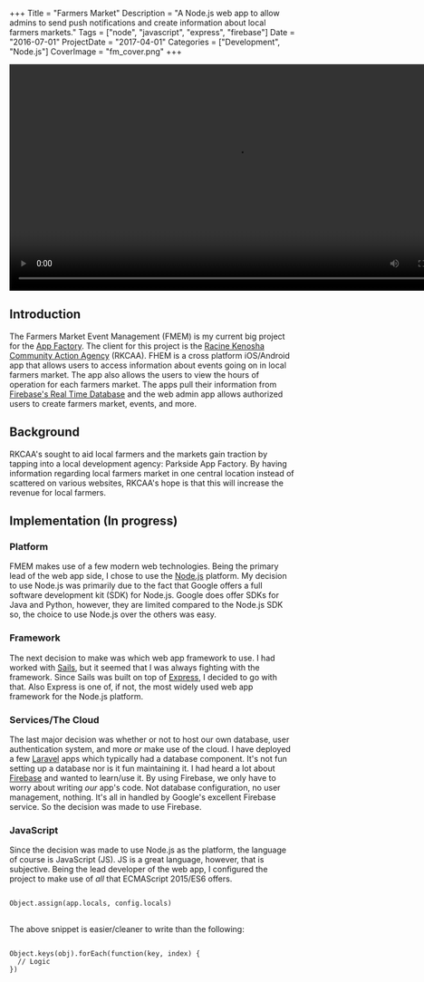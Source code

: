 +++
Title = "Farmers Market"
Description = "A Node.js web app to allow admins to send push notifications and create information about local farmers markets."
Tags = ["node", "javascript", "express", "firebase"]
Date = "2016-07-01"
ProjectDate = "2017-04-01"
Categories = ["Development", "Node.js"]
CoverImage = "fm_cover.png"
+++

<video src="/media/fm_video.webm" autoplay controls loop height="400px">Sorry, your browser doesn't support embedded videos.</video>

## Introduction

The Farmers Market Event Management (FMEM) is my current big project for the [App Factory](http://appfactoryuwp.com/). The client for this project is the [Racine Kenosha Community Action Agency](http://www.rkcaa.org/) (RKCAA). FHEM is a cross platform iOS/Android app that allows users to access information about events going on in local farmers market. The app also allows the users to view the hours of operation for each farmers market. The apps pull their information from [Firebase's Real Time Database](https://firebase.google.com/docs/database/) and the web admin app allows authorized users to create farmers market, events, and more.

## Background

RKCAA's sought to aid local farmers and the markets gain traction by tapping into a local development agency: Parkside App Factory. By having information regarding local farmers market in one central location instead of scattered on various websites, RKCAA's hope is that this will increase the revenue for local farmers.

## Implementation (In progress)

### Platform

FMEM makes use of a few modern web technologies. Being the primary lead of the web app side, I chose to use the [Node.js](https://nodejs.org/) platform. My decision to use Node.js was primarily due to the fact that Google offers a full software development kit (SDK) for Node.js. Google does offer SDKs for Java and Python, however, they are limited compared to the Node.js SDK so, the choice to use Node.js over the others was easy.

### Framework

The next decision to make was which web app framework to use. I had worked with [Sails](http://sailsjs.com/), but it seemed that I was always fighting with the framework. Since Sails was built on top of [Express](http://expressjs.com/), I decided to go with that. Also Express is one of, if not, the most widely used web app framework for the Node.js platform.

### Services/The Cloud

The last major decision was whether or not to host our own database, user authentication system, and more <i>or</i> make use of the cloud. I have deployed a few [Laravel](https://laravel.com/) apps which typically had a database component. It's not fun setting up a database nor is it fun maintaining it. I had heard a lot about [Firebase](https://firebase.google.com/) and wanted to learn/use it. By using Firebase, we only have to worry about writing _our_ app's code. Not database configuration, no user management, nothing. It's all in handled by Google's excellent Firebase service. So the decision was made to use Firebase.

### JavaScript

Since the decision was made to use Node.js as the platform, the language of course is JavaScript (JS). JS is a great language, however, that is subjective. Being the lead developer of the web app, I configured the project to make use of _all_ that ECMAScript 2015/ES6 offers.

<pre>
<code data-language="javascript" class="github">
Object.assign(app.locals, config.locals)
</code>
</pre>

The above snippet is easier/cleaner to write than the following:

<pre>
<code data-language="javascript" class="github">
Object.keys(obj).forEach(function(key, index) {
  // Logic
})
</code>
</pre>
